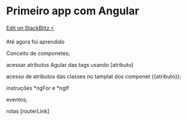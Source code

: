 # Primeiro app com Angular

[Edit on StackBlitz ⚡️](https://stackblitz.com/edit/angular-ypomzr)

Até agora foi aprendido

  Conceito de componetes; 
  
  acessar atributos Agular das tags usando [atributo] 
  
  acesso de atributos das classes no tamplat dos componet {{atributo}};
  
  instruções *ngFor e *ngIf
  
  eventos;
  
  rotas [routerLink]
  
